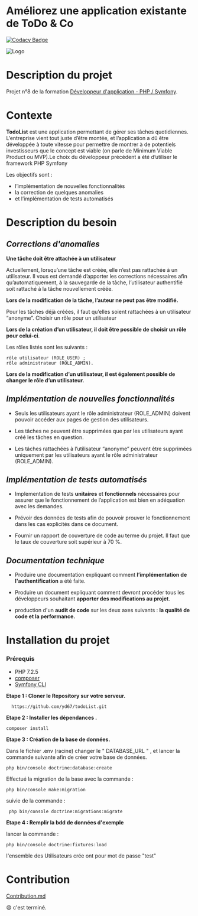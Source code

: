 
# Améliorez une application existante de ToDo & Co

[![Codacy Badge](https://app.codacy.com/project/badge/Grade/fcc195ac51c04779a28659067a9c52e9)](https://www.codacy.com/gh/yd67/todoList/dashboard?utm_source=github.com&amp;utm_medium=referral&amp;utm_content=yd67/todoList&amp;utm_campaign=Badge_Grade)


![Logo](https://user.oc-static.com/upload/2016/11/18/14794830624591_shutterstock_318837722.jpg)


# Description du projet 

Projet n°8 de la formation [Développeur d'application - PHP / Symfony](https://openclassrooms.com/fr/paths/500-developpeur-dapplication-php-symfony#path-tabs).
# Contexte

**TodoList** est une application permettant de gérer ses tâches quotidiennes. L’entreprise vient tout 
juste d’être montée, et l’application a dû être développée à toute vitesse pour permettre de 
montrer à de potentiels investisseurs que le concept est viable (on parle de Minimum Viable Product 
ou MVP).Le choix du développeur précédent a été d’utiliser le framework PHP Symfony

Les objectifs sont :
- l’implémentation de nouvelles fonctionnalités 
- la correction de quelques anomalies
- et l’implémentation de tests automatisés
# Description du besoin 


## _Corrections d'anomalies_

**Une tâche doit être attachée à un utilisateur**

Actuellement, lorsqu’une tâche est créée, elle n’est pas rattachée à un utilisateur. Il vous est demandé d’apporter les corrections nécessaires afin qu’automatiquement, à la sauvegarde de la tâche, l’utilisateur authentifié soit rattaché à la tâche nouvellement créée.

**Lors de la modification de la tâche, l’auteur ne peut pas être modifié.**

Pour les tâches déjà créées, il faut qu’elles soient rattachées à un utilisateur “anonyme”.
Choisir un rôle pour un utilisateur

**Lors de la création d’un utilisateur, il doit être possible de choisir un rôle pour celui-ci**.

 Les rôles listés sont les suivants :

    rôle utilisateur (ROLE_USER) ;
    rôle administrateur (ROLE_ADMIN).

**Lors de la modification d’un utilisateur, il est également possible de changer le rôle d’un utilisateur.**

## _Implémentation de nouvelles fonctionnalités_

- Seuls les utilisateurs ayant le rôle administrateur (ROLE_ADMIN) doivent pouvoir accéder aux pages de gestion des utilisateurs.

- Les tâches ne peuvent être supprimées que par les utilisateurs ayant créé les tâches en question.

- Les tâches rattachées à l’utilisateur “anonyme” peuvent être supprimées uniquement par les utilisateurs ayant le rôle administrateur (ROLE_ADMIN).

## _Implémentation de tests automatisés_

- Implementation de tests **unitaires** et **fonctionnels** nécessaires pour assurer que le fonctionnement de l’application est bien en adéquation avec les demandes.

- Prévoir des données de tests afin de pouvoir prouver le fonctionnement dans les cas explicités dans ce document.

- Fournir un rapport de couverture de code au terme du projet. Il faut que le taux de couverture soit supérieur à 70 %.


## _Documentation technique_

- Produire une documentation expliquant comment **l’implémentation de l'authentification** a été faite.


- Produire un document expliquant comment devront procéder tous les développeurs souhaitant **apporter des modifications au projet**.


- production d'un **audit de code** sur les deux axes suivants : **la qualité de code et la performance.**


# Installation du projet

 ### Prérequis
  - PHP 7.2.5
  - [composer](https://getcomposer.org)
  - [Symfony CLI](https://symfony.com/download)


  **Etape 1 : Cloner le Repository sur votre serveur.**
  ```
    https://github.com/yd67/todoList.git
  ```

  **Etape 2 : Installer les dépendances .**

  ```http 
  composer install
  ```
  **Etape 3 : Création de la base de données.**
  
  Dans le fichier .env (racine) changer le " DATABASE_URL " , et lancer la 
  commande suivante afin de créer votre base de données.

  ```http 
  php bin/console doctrine:database:create
  ```
  Effectué la migration de la base avec la commande :

  ```http 
  php bin/console make:migration
  ```

  suivie de la commande :

  ```http 
   php bin/console doctrine:migrations:migrate
  ```


  **Etape 4 : Remplir la bdd de données d'exemple** 
 
 lancer la commande :
  ```http 
  php bin/console doctrine:fixtures:load
  ```

  l'ensemble des Utilisateurs crée ont pour mot de passe "test"
  
 # Contribution 

[Contribution.md](https://github.com/yd67/todoList/blob/master/Contribution.md)



 😄 c'est terminé. 

 
 
